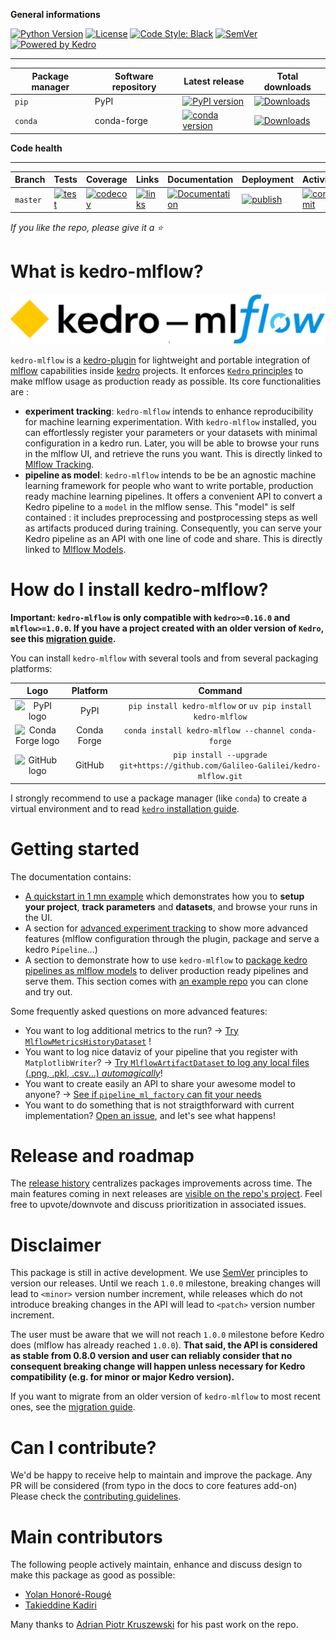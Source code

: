 **General informations**
<!-- markdown-link-check-disable -->
[![Python Version](https://img.shields.io/pypi/pyversions/kedro-mlflow)](https://pypi.org/project/kedro-mlflow/) [![License](https://img.shields.io/badge/license-Apache%202.0-blue.svg)](https://opensource.org/licenses/Apache-2.0) [![Code Style: Black](https://img.shields.io/badge/code%20style-black-black.svg)](https://github.com/ambv/black)
[![SemVer](https://img.shields.io/badge/semver-2.0.0-green)](https://semver.org/)
[![Powered by Kedro](https://img.shields.io/badge/powered_by-kedro-ffc900?logo=kedro)](https://kedro.org)
<!-- markdown-link-check-enable -->

----------------------------------------------------------
| Package manager | Software repository | Latest release                                                                                                                                | Total downloads                                                                                                                 |
| --------------- | ------------------- | --------------------------------------------------------------------------------------------------------------------------------------------- | ------------------------------------------------------------------------------------------------------------------------------- |
| ``pip``         | PyPI                | [![PyPI version](https://badge.fury.io/py/kedro-mlflow.svg)](https://pypi.org/project/kedro-mlflow/)                                          | [![Downloads](https://pepy.tech/badge/kedro-mlflow)](https://pepy.tech/project/kedro-mlflow)                                    |
| ``conda``       | conda-forge         | [![conda version](https://img.shields.io/conda/vn/conda-forge/kedro-mlflow?color=bright%20green)](https://anaconda.org/search?q=kedro+mlflow) | [![Downloads](https://img.shields.io/conda/dn/conda-forge/kedro-mlflow?color=blue)](https://anaconda.org/search?q=kedro+mlflow) |

**Code health**

----------------------------------------------------------
| Branch   | Tests                                                                                                                                                                                            | Coverage                                                                                                                                                         | Links                                                                                                                                                                                                           | Documentation                                                                                                                           | Deployment                                                                                                                                                                                                | Activity                                                                                                                                                              |
| -------- | ------------------------------------------------------------------------------------------------------------------------------------------------------------------------------------------------ | ---------------------------------------------------------------------------------------------------------------------------------------------------------------- | --------------------------------------------------------------------------------------------------------------------------------------------------------------------------------------------------------------- | --------------------------------------------------------------------------------------------------------------------------------------- | --------------------------------------------------------------------------------------------------------------------------------------------------------------------------------------------------------- | --------------------------------------------------------------------------------------------------------------------------------------------------------------------- |
| `master` | [![test](https://github.com/Galileo-Galilei/kedro-mlflow/workflows/test/badge.svg?branch=master)](https://github.com/Galileo-Galilei/kedro-mlflow/actions?query=workflow%3Atest+branch%3Amaster) | [![codecov](https://codecov.io/gh/Galileo-Galilei/kedro-mlflow/branch/master/graph/badge.svg)](https://codecov.io/gh/Galileo-Galilei/kedro-mlflow/branch/master) | [![links](https://github.com/Galileo-Galilei/kedro-mlflow/workflows/check-links/badge.svg?branch=master)](https://github.com/Galileo-Galilei/kedro-mlflow/actions?query=workflow%3Acheck-links+branch%3Amaster) | [![Documentation](https://readthedocs.org/projects/kedro-mlflow/badge/?version=stable)](https://kedro-mlflow.readthedocs.io/en/stable/) | [![publish](https://github.com/Galileo-Galilei/kedro-mlflow/workflows/publish/badge.svg?branch=master)](https://github.com/Galileo-Galilei/kedro-mlflow/actions?query=branch%3Amaster+workflow%3Apublish) | [![commit](https://img.shields.io/github/commits-since/Galileo-Galilei/kedro-mlflow/0.14.0)](https://github.com/Galileo-Galilei/kedro-mlflow/compare/0.14.0...master) |

*If you like the repo, please give it a :star:*

# What is kedro-mlflow?

![kedro-mlflow logo](docs/source/imgs/logo.png)

``kedro-mlflow`` is a [kedro-plugin](https://kedro.readthedocs.io/en/stable/extend_kedro/plugins.html) for lightweight and portable integration of [mlflow](https://mlflow.org/docs/latest/index.html) capabilities inside [kedro](https://kedro.readthedocs.io/en/stable/index.html) projects. It enforces [``Kedro`` principles](https://kedro.org/blog/development-principles-for-opinionated-teams) to make mlflow usage as production ready as possible. Its core functionalities are :

- **experiment tracking**: `kedro-mlflow` intends to enhance reproducibility for machine learning experimentation. With `kedro-mlflow` installed, you can effortlessly register your parameters or your datasets with minimal configuration in a kedro run. Later, you will be able to browse your runs in the mlflow UI, and retrieve the runs you want. This is directly linked to [Mlflow Tracking](https://www.mlflow.org/docs/latest/tracking.html).
- **pipeline as model**: ``kedro-mlflow`` intends to be be an agnostic machine learning framework for people who want to write portable, production ready machine learning pipelines. It offers a convenient API to convert a Kedro pipeline to a ``model`` in the mlflow sense. This "model" is self contained : it includes preprocessing and postprocessing steps as well as artifacts produced during training.  Consequently, you can  serve your Kedro pipeline as an API with one line of code and share. This is directly linked to [Mlflow Models](https://www.mlflow.org/docs/latest/models.html).

# How do I install kedro-mlflow?

**Important: ``kedro-mlflow`` is only compatible with ``kedro>=0.16.0`` and ``mlflow>=1.0.0``. If you have a project created with an older version of ``Kedro``, see this [migration guide](https://github.com/quantumblacklabs/kedro/blob/master/RELEASE.md#migration-guide-from-kedro-015-to-016).**

You can install ``kedro-mlflow`` with several tools and from several packaging platforms:

|                             **Logo**                              | **Platform** |**Command**|
|:-----------------------------------------------------------------:|:------------:|:----------------------------------------------------:|
|       ![PyPI logo](https://simpleicons.org/icons/pypi.svg)        |     PyPI     | ``pip install kedro-mlflow`` or ``uv pip install kedro-mlflow`` |
| ![Conda Forge logo](https://simpleicons.org/icons/condaforge.svg) | Conda Forge  | ``conda install kedro-mlflow --channel conda-forge`` |
|     ![GitHub logo](https://simpleicons.org/icons/github.svg)      |    GitHub    | ``pip install --upgrade git+https://github.com/Galileo-Galilei/kedro-mlflow.git`` |

I strongly recommend to use a package manager (like ``conda``) to create a virtual environment and to read [``kedro`` installation guide](https://kedro.readthedocs.io/en/latest/get_started/install.html).

# Getting started

The documentation contains:

- [A  quickstart in 1 mn example](https://kedro-mlflow.readthedocs.io/en/latest/source/02_getting_started/02_quickstart/00_intro_tutorial.html) which demonstrates how you to **setup your project**, **track parameters** and **datasets**, and browse your runs in the UI.
- A section for [advanced experiment tracking](https://kedro-mlflow.readthedocs.io/en/latest/source/03_experiment_tracking/index.html) to show more advanced features (mlflow configuration through the plugin, package and serve a kedro ``Pipeline``...)
- A section to demonstrate how to use `kedro-mlflow` to  [package kedro pipelines as mlflow models](https://kedro-mlflow.readthedocs.io/en/latest/source/04_pipeline_as_model/index.html) to deliver production ready pipelines and serve them. This section comes with [an example repo](https://github.com/Galileo-Galilei/kedro-mlflow-tutorial) you can clone and try out.

Some frequently asked questions on more advanced features:

- You want to log additional metrics to the run? -> [Try ``MlflowMetricsHistoryDataset``](https://kedro-mlflow.readthedocs.io/en/latest/source/03_experiment_tracking/01_experiment_tracking/05_version_metrics.html#) !
- You want to log nice dataviz of your pipeline that you register with ``MatplotlibWriter``? -> [Try ``MlflowArtifactDataset`` to log any local files (.png, .pkl, .csv...) *automagically*](https://kedro-mlflow.readthedocs.io/en/latest/source/03_experiment_tracking/01_experiment_tracking/03_version_datasets.html)!
- You want to create easily an API to share your awesome model to anyone? -> [See if ``pipeline_ml_factory`` can fit your needs](https://kedro-mlflow.readthedocs.io/en/latest/source/04_pipeline_as_model/01_pipeline_as_custom_model/02_scikit_learn_like_pipeline.html)
- You want to do something that is not straigthforward with current implementation? [Open an issue](https://github.com/Galileo-Galilei/kedro-mlflow/issues), and let's see what happens!

# Release and roadmap

The [release history](https://github.com/Galileo-Galilei/kedro-mlflow/blob/master/CHANGELOG.md) centralizes packages improvements across time. The main features coming in next releases are [visible on the repo's project](https://github.com/users/Galileo-Galilei/projects/4). Feel free to upvote/downvote and discuss prioritization in associated issues.

# Disclaimer

This package is still in active development. We use [SemVer](https://semver.org/) principles to version our releases. Until we reach `1.0.0` milestone, breaking changes will lead to `<minor>` version number increment, while releases which do not introduce breaking changes in the API will lead to `<patch>` version number increment.

The user must be aware that we will not reach `1.0.0` milestone before Kedro does (mlflow has already reached `1.0.0`). **That said, the API is considered as stable from 0.8.0 version and user can reliably consider that no consequent breaking change will happen unless necessary for Kedro compatibility (e.g. for minor or major Kedro version).**

If you want to migrate from an older version of `kedro-mlflow` to most recent ones, see the [migration guide](https://kedro-mlflow.readthedocs.io/en/latest/source/06_migration_guide/index.html).


# Can I contribute?

We'd be happy to receive help to maintain and improve the package. Any PR will be considered (from typo in the docs to core features add-on) Please check the [contributing guidelines](https://github.com/Galileo-Galilei/kedro-mlflow/blob/master/CONTRIBUTING.md).

# Main contributors

The following people actively maintain, enhance and discuss design to make this package as good as possible:

- [Yolan Honoré-Rougé](https://github.com/galileo-galilei)
- [Takieddine Kadiri](https://github.com/takikadiri)

Many thanks to [Adrian Piotr Kruszewski](https://github.com/akruszewski) for his past work on the repo.
